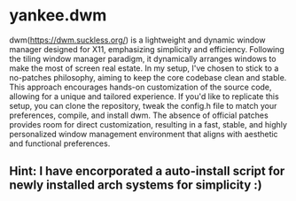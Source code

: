 # yankee.dwm

dwm(https://dwm.suckless.org/) is a lightweight and dynamic window manager designed for X11, emphasizing simplicity and efficiency. Following the tiling window manager paradigm, it dynamically arranges windows to make the most of screen real estate. In my setup, I've chosen to stick to a no-patches philosophy, aiming to keep the core codebase clean and stable. This approach encourages hands-on customization of the source code, allowing for a unique and tailored experience. If you'd like to replicate this setup, you can clone the repository, tweak the config.h file to match your preferences, compile, and install dwm. The absence of official patches provides room for direct customization, resulting in a fast, stable, and highly personalized window management environment that aligns with aesthetic and functional preferences.

## Hint: I have encorporated a auto-install script for newly installed arch systems for simplicity :)
